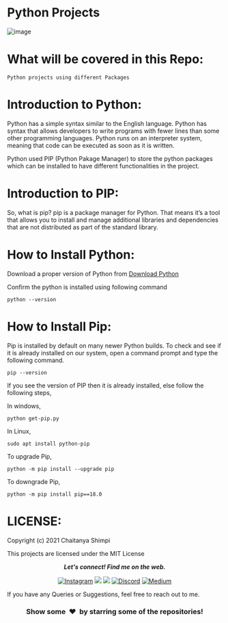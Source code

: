 # Python Projects

![image](https://user-images.githubusercontent.com/36589853/116352918-87bbaa00-a813-11eb-89d7-109127b12362.png)



 What will be covered in this Repo:
==========================

```Python projects using different Packages```

Introduction to Python:
==========================
Python has a simple syntax similar to the English language. Python has syntax that allows developers to write programs with fewer lines than some other programming languages. Python runs on an interpreter system, meaning that code can be executed as soon as it is written.

Python used PIP (Python Pakage Manager) to store the python packages which can be installed to have different functionalities in the project.


Introduction to PIP:
==========================
So, what is pip? pip is a package manager for Python. That means it’s a tool that allows you to install and manage additional libraries and dependencies that are not distributed as part of the standard library.

How to Install Python:
==========================
Download a proper version of Python from [Download Python](https://www.python.org/downloads/)

Confirm the python is installed using following command

```python --version```

How to Install Pip:
==========================

Pip is installed by default on many newer Python builds. To check and see if it is already installed on our system, open a command prompt and type the following command.

```pip --version```

If you see the version of PIP then it is already installed, else follow the following steps,

In windows,

```python get-pip.py```

In Linux,

```sudo apt install python-pip```

To upgrade Pip,

```python -m pip install --upgrade pip```

To downgrade Pip,

```python -m pip install pip==18.0```



LICENSE:
==========================
Copyright (c) 2021 Chaitanya Shimpi

This projects are licensed under the MIT License


 <p align="center">
  <b><i>Let's connect! Find me on the web.</i></b>

<div align="center">
  
[<img alt="Instagram" src="https://img.shields.io/badge/Instagram%20-%23E4405F.svg?&style=for-the-badge&logo=Instagram&logoColor=white"/>](https://instagram.com/chaitanyashimpi)
[<img src="https://img.shields.io/badge/Github-%23000000.svg?&style=for-the-badge&logo=github&logoColor=white">](https://github.com/chaitanyashimpi)
[<img src="https://img.shields.io/badge/linkedin-%230077B5.svg?&style=for-the-badge&logo=linkedin&logoColor=white">](http://www.linkedin.com/in/chaitanyashimpi/)
[<img alt="Discord" src="https://img.shields.io/badge/Discord%20-%237289DA.svg?&style=for-the-badge&logo=discord&logoColor=white"/>](https://discord.gg/V3FmgSRDcY)
[<img alt="Medium" src="https://img.shields.io/badge/Medium%20-%23000000.svg?&style=for-the-badge&logo=Medium&logoColor=white"/>](https://chaitanyashimpi.medium.com/)
<br />
</div>
  
If you have any Queries or Suggestions, feel free to reach out to me.

<h3 align="center">Show some &nbsp;❤️&nbsp; by starring some of the repositories!</h3>
